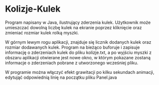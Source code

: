 # Kolizje-Kulek
Program napisany w Java, ilustrujący zderzenia kulek. Użytkownik może umieszczać dowolną liczbę kulek na ekranie poprzez kliknięcie oraz zmieniać rozmiar kulek rolką myszki.

W górnym lewym rogu aplikacji, znajduje się licznik dodanych kulek oraz rozmiar dodawanych kulek. Program na bieżąco buforuje i zapisuje informację o zderzeniach kulek do pliku kolizje.txt, a po wyjściu myszki z obszaru aplikacji otwierane jest nowe okno, w którym pokazane zostaną informacje o zderzeniach pobrane z utworzonego wcześniej pliku.

W programie można włączyć efekt grawitacji po kilku sekundach animacji, edytująć odpowiednią linię na początku pliku Panel.java
